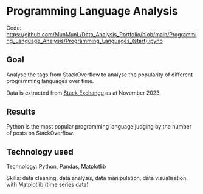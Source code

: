 # Programming Language Analysis

Code: https://github.com/MunMunL/Data_Analysis_Portfolio/blob/main/Programming_Language_Analysis/Programming_Languages_(start).ipynb

## Goal
Analyse the tags from StackOverflow to analyse the popularity of different programming languages over time.

Data is extracted from [Stack Exchange](https://data.stackexchange.com/stackoverflow/query/675441/popular-programming-languages-per-over-time-eversql-com) as at November 2023.

## Results
Python is the most popular programming language judging by the number of posts on StackOverflow.


## Technology used

Technology: Python, Pandas, Matplotlib

Skills: data cleaning, data analysis, data manipulation, data visualisation with Matplotlib (time series data)
